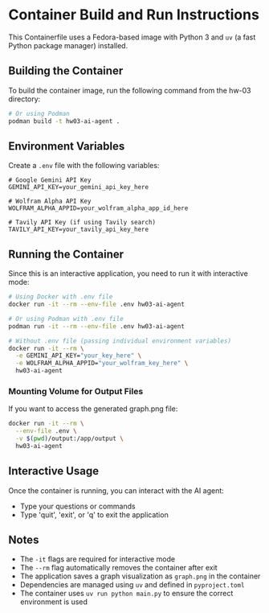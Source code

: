 # Container Build and Run Instructions

This Containerfile uses a Fedora-based image with Python 3 and `uv` (a fast Python package manager) installed.

## Building the Container

To build the container image, run the following command from the hw-03 directory:

```bash
# Or using Podman
podman build -t hw03-ai-agent .
```

## Environment Variables

Create a `.env` file with the following variables:

```env
# Google Gemini API Key
GEMINI_API_KEY=your_gemini_api_key_here

# Wolfram Alpha API Key
WOLFRAM_ALPHA_APPID=your_wolfram_alpha_app_id_here

# Tavily API Key (if using Tavily search)
TAVILY_API_KEY=your_tavily_api_key_here
```

## Running the Container

Since this is an interactive application, you need to run it with interactive mode:

```bash
# Using Docker with .env file
docker run -it --rm --env-file .env hw03-ai-agent

# Or using Podman with .env file
podman run -it --rm --env-file .env hw03-ai-agent

# Without .env file (passing individual environment variables)
docker run -it --rm \
  -e GEMINI_API_KEY="your_key_here" \
  -e WOLFRAM_ALPHA_APPID="your_wolfram_key_here" \
  hw03-ai-agent
```

### Mounting Volume for Output Files

If you want to access the generated graph.png file:

```bash
docker run -it --rm \
  --env-file .env \
  -v $(pwd)/output:/app/output \
  hw03-ai-agent
```

## Interactive Usage

Once the container is running, you can interact with the AI agent:

- Type your questions or commands
- Type 'quit', 'exit', or 'q' to exit the application

## Notes

- The `-it` flags are required for interactive mode
- The `--rm` flag automatically removes the container after exit
- The application saves a graph visualization as `graph.png` in the container
- Dependencies are managed using `uv` and defined in `pyproject.toml`
- The container uses `uv run python main.py` to ensure the correct environment is used
